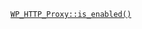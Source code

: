 <p><code><a href="https://developer.wordpress.org/reference/classes/wp_http_proxy/is_enabled/">WP_HTTP_Proxy::is_enabled()</a></code></p>

